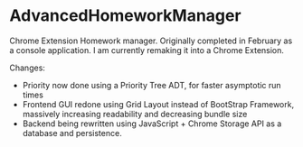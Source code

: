 # AdvancedHomeworkManager

Chrome Extension Homework manager. Originally completed in February as a console application. I am currently remaking it into a Chrome Extension.

Changes: 
 - Priority now done using a Priority Tree ADT, for faster asymptotic run times
 - Frontend GUI redone using Grid Layout instead of BootStrap Framework, massively increasing readability and decreasing bundle size
 - Backend being rewritten using JavaScript + Chrome Storage API as a database and persistence. 
